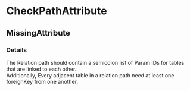 ﻿---  
uid: Validator_13_2_2  
---

# CheckPathAttribute

## MissingAttribute

### Details

The Relation path should contain a semicolon list of Param IDs for tables that are linked to each other.  
Additionally, Every adjacent table in a relation path need at least one foreignKey from one another.
